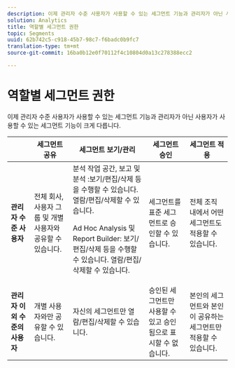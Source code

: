 ```yaml
---
description: 이제 관리자 수준 사용자가 사용할 수 있는 세그먼트 기능과 관리자가 아닌 사용자가 사용할 수 있는 세그먼트 기능이 크게 다릅니다.
solution: Analytics
title: 역할별 세그먼트 권한
topic: Segments
uuid: 62b742c5-c918-45b7-98c7-f6badc0b9fc7
translation-type: tm+mt
source-git-commit: 16ba0b12e0f70112f4c10804d0a13c278388ecc2

---
```



# 역할별 세그먼트 권한

이제 관리자 수준 사용자가 사용할 수 있는 세그먼트 기능과 관리자가 아닌 사용자가 사용할 수 있는 세그먼트 기능이 크게 다릅니다.

<table id="table_13F72FD90C964B86BD4B51E6F51ED292"> 
 <thead> 
  <tr> 
   <th colname="col1" class="entry"></th> 
   <th colname="col2" class="entry"> 세그먼트 공유 </th> 
   <th colname="col3" class="entry"> 세그먼트 보기/관리 </th> 
   <th colname="col4" class="entry"> 세그먼트 승인 </th> 
   <th colname="col5" class="entry"> 세그먼트 적용 </th> 
  </tr> 
 </thead>
 <tbody> 
  <tr> 
   <td colname="col1"> <b>관리자 수준 사용자</b> </td> 
   <td colname="col2"> 전체 회사, 사용자 그룹 및 개별 사용자와 공유할 수 있습니다. </td> 
   <td colname="col3"> <span class="keyword"> 분석 작업 공간, 보고 및 분석 </span>:보기/편집/삭제 등을 수행할 수 있습니다. 열람/편집/삭제할 수 있습니다. <p> <span class="keyword"> Ad Hoc Analysis</span> 및 <span class="keyword">Report Builder</span>: 보기/편집/삭제 등을 수행할 수 있습니다. 열람/편집/삭제할 수 있습니다. </p> </td> 
   <td colname="col4"> 세그먼트를 표준 세그먼트로 승인할 수 있습니다. </td> 
   <td colname="col5"> 전체 조직 내에서 어떤 세그먼트도 적용할 수 있습니다. </td> 
  </tr> 
  <tr> 
   <td colname="col1"> <b>관리자 이외 수준의 사용자</b> </td> 
   <td colname="col2"> 개별 사용자와만 공유할 수 있습니다. </td> 
   <td colname="col3"> 자신의 세그먼트만 열람/편집/삭제할 수 있습니다. </td> 
   <td colname="col4"> 승인된 세그먼트만 사용할 수 있고 승인됨으로 표시할 수 없습니다. </td> 
   <td colname="col5"> 본인의 세그먼트와 본인이 공유하는 세그먼트만 적용할 수 있습니다. </td> 
  </tr> 
 </tbody> 
</table>


